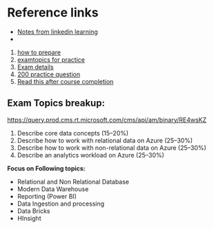 
# Reference links

- [Notes from linkedin learning](https://www.linkedin.com/learning/exam-tips-microsoft-azure-data-fundamentals-dp-900)
- 


1. [how to prepare](https://medium.com/bb-tutorials-and-thoughts/how-to-pass-microsoft-azure-dp-900-data-fundamentals-exam-180aebdc27b2)
2. [examtopics for practice](https://www.examtopics.com/exams/microsoft/dp-900/view/)
3. [Exam details](https://query.prod.cms.rt.microsoft.com/cms/api/am/binary/RE4wsKZ)
4. [200 practice question](https://medium.com/bb-tutorials-and-thoughts/200-practice-questions-for-azure-data-dp-900-fundamentals-exam-ea2446ee3a0)
5. [Read this after course completion](https://docs.microsoft.com/en-us/learn/paths/azure-data-fundamentals-explore-data-warehouse-analytics/)
## Exam Topics breakup:

https://query.prod.cms.rt.microsoft.com/cms/api/am/binary/RE4wsKZ

1. Describe core data concepts (15–20%)
2. Describe how to work with relational data on Azure (25–30%)
3. Describe how to work with non-relational data on Azure (25–30%)
4. Describe an analytics workload on Azure (25–30%)


**Focus on Following topics:** 
- Relational and Non Relational Database
- Modern Data Warehouse
- Reporting (Power BI)
- Data Ingestion and processing
- Data Bricks
- HInsight